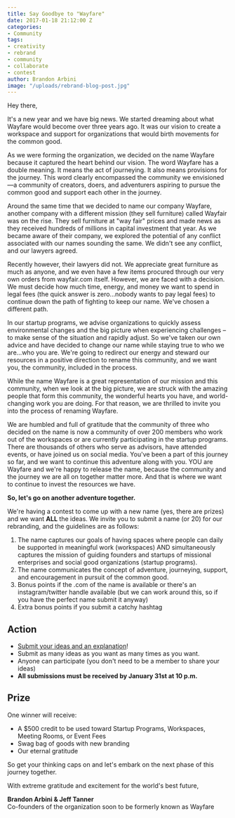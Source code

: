 ```yaml
---
title: Say Goodbye to "Wayfare"
date: 2017-01-18 21:12:00 Z
categories:
- Community
tags:
- creativity
- rebrand
- community
- collaborate
- contest
author: Brandon Arbini
image: "/uploads/rebrand-blog-post.jpg"
---
```


Hey there,

It's a new year and we have big news. We started dreaming about what Wayfare would become over three years ago. It was our vision to create a workspace and support for organizations that would birth movements for the common good.

As we were forming the organization, we decided on the name Wayfare because it captured the heart behind our vision. The word Wayfare has a double meaning. It means the act of journeying. It also means provisions for the journey. This word clearly encompassed the community we envisioned—a community of creators, doers, and adventurers aspiring to pursue the common good and support each other in the journey.
<!-- more -->
Around the same time that we decided to name our company Wayfare, another company with a different mission (they sell furniture) called Wayfair was on the rise. They sell furniture at "way fair" prices and made news as they received hundreds of millions in capital investment that year. As we became aware of their company, we explored the potential of any conflict associated with our names sounding the same. We didn't see any conflict, and our lawyers agreed.

Recently however, their lawyers did not. We appreciate great furniture as much as anyone, and we even have a few items procured through our very own orders from wayfair.com itself. However, we are faced with a decision. We must decide how much time, energy, and money we want to spend in legal fees (the quick answer is zero...nobody wants to pay legal fees) to continue down the path of fighting to keep our name. We've chosen a different path.

In our startup programs, we advise organizations to quickly assess environmental changes and the big picture when experiencing challenges – to make sense of the situation and rapidly adjust. So we've taken our own advice and have decided to change our name while staying true to who we are…who you are. We're going to redirect our energy and steward our resources in a positive direction to rename this community, and we want you, the community, included in the process.

While the name Wayfare is a great representation of our mission and this community, when we look at the big picture, we are struck with the amazing people that form this community, the wonderful hearts you have, and world-changing work you are doing. For that reason, we are thrilled to invite you into the process of renaming Wayfare.

We are humbled and full of gratitude that the community of three who decided on the name is now a community of over 200 members who work out of the workspaces or are currently participating in the startup programs. There are thousands of others who serve as advisors, have attended events, or have joined us on social media. You've been a part of this journey so far, and we want to continue this adventure along with you. YOU are Wayfare and we're happy to release the name, because the community and the journey we are all on together matter more. And that is where we want to continue to invest the resources we have.

**So, let's go on another adventure together.**

We're having a contest to come up with a new name (yes, there are prizes) and we want **ALL** the ideas. We invite you to submit a name (or 20) for our rebranding, and the guidelines are as follows:

1. The name captures our goals of having spaces where people can daily be supported in meaningful work (workspaces) AND simultaneously captures the mission of guiding founders and startups of missional enterprises and social good organizations (startup programs).
2. The name communicates the concept of adventure, journeying, support, and encouragement in pursuit of the common good.
3. Bonus points if the .com of the name is available or there's an instagram/twitter handle available (but we can work around this, so if you have the perfect name submit it anyway)
4. Extra bonus points if you submit a catchy hashtag

## **Action**

* [Submit your ideas and an explanation](https://wayfare.typeform.com/to/DFBRl1)!
* Submit as many ideas as you want as many times as you want.
* Anyone can participate (you don't need to be a member to share your ideas)
* **All submissions must be received by January 31st at 10 p.m.**

## **Prize**

One winner will receive:
* A $500 credit to be used toward Startup Programs, Workspaces, Meeting Rooms, or Event Fees
* Swag bag of goods with new branding
* Our eternal gratitude

So get your thinking caps on and let's embark on the next phase of this journey together.

With extreme gratitude and excitement for the world's best future,

**Brandon Arbini & Jeff Tanner**  
Co-founders of the organization soon to be formerly known as Wayfare
